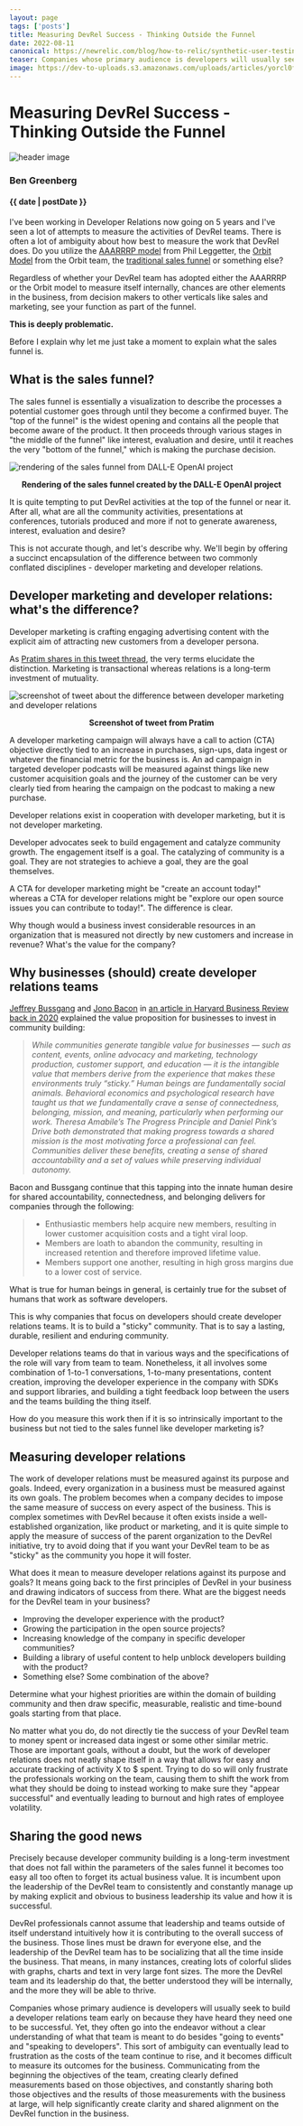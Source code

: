 ```yaml
---
layout: page 
tags: ['posts']
title: Measuring DevRel Success - Thinking Outside the Funnel
date: 2022-08-11
canonical: https://newrelic.com/blog/how-to-relic/synthetic-user-testing
teaser: Companies whose primary audience is developers will usually seek to build a developer relations team early on because they have heard they need one to be successful. Yet, they often go into the endeavor without a clear understanding of what that team is meant to do besides "going to events" and "speaking to developers".
image: https://dev-to-uploads.s3.amazonaws.com/uploads/articles/yorcl0fsntpzsknjjtc3.png
---
```


# Measuring DevRel Success - Thinking Outside the Funnel

![header image](assets/images/posts/devrel_metrics/measuring_devrel_success.png)

### Ben Greenberg
#### {{ date | postDate }}

I've been working in Developer Relations now going on 5 years and I've seen a lot of attempts to measure the activities of DevRel teams. There is often a lot of ambiguity about how best to measure the work that DevRel does. Do you utilize the [AAARRRP model](https://www.leggetter.co.uk/aaarrrp/) from Phil Leggetter, the [Orbit Model](https://orbitmodel.com/) from the Orbit team, the [traditional sales funnel](https://www.pipedrive.com/en/blog/sales-funnel) or something else?

Regardless of whether your DevRel team has adopted either the AAARRRP or the Orbit model to measure itself internally, chances are other elements in the business, from decision makers to other verticals like sales and marketing, see your function as part of the funnel. 

**This is deeply problematic.** 

Before I explain why let me just take a moment to explain what the sales funnel is.

## What is the sales funnel?

The sales funnel is essentially a visualization to describe the processes a potential customer goes through until they become a confirmed buyer. The "top of the funnel" is the widest opening and contains all the people that become aware of the product. It then proceeds through various stages in "the middle of the funnel" like interest, evaluation and desire, until it reaches the very "bottom of the funnel," which is making the purchase decision.

![rendering of the sales funnel from DALL-E OpenAI project](assets/images/posts/devrel_metrics/image_2.png)
<figcaption align="center"><b>Rendering of the sales funnel created by the DALL-E OpenAI project</b></figcaption>

It is quite tempting to put DevRel activities at the top of the funnel or near it. After all, what are all the community activities, presentations at conferences, tutorials produced and more if not to generate awareness, interest, evaluation and desire? 

This is not accurate though, and let's describe why. We'll begin by offering a succinct encapsulation of the difference between two commonly conflated disciplines - developer marketing and developer relations.

## Developer marketing and developer relations: what's the difference?

Developer marketing is crafting engaging advertising content with the explicit aim of attracting new customers from a developer persona. 

As [Pratim shares in this tweet thread](https://twitter.com/BhosalePratim/status/1502562825281044483), the very terms elucidate the distinction. Marketing is transactional whereas relations is a long-term investment of mutuality.

![screenshot of tweet about the difference between developer marketing and developer relations](assets/images/posts/devrel_metrics/image_1.png)
<figcaption align = "center"><b>Screenshot of tweet from Pratim</b></figcaption>

A developer marketing campaign will always have a call to action (CTA) objective directly tied to an increase in purchases, sign-ups, data ingest or whatever the financial metric for the business is. An ad campaign in targeted developer podcasts will be measured against things like new customer acquisition goals and the journey of the customer can be very clearly tied from hearing the campaign on the podcast to making a new purchase.

Developer relations exist in cooperation with developer marketing, but it is not developer marketing.

Developer advocates seek to build engagement and catalyze community growth. The engagement itself is a goal. The catalyzing of community is a goal. They are not strategies to achieve a goal, they are the goal themselves.

A CTA for developer marketing might be "create an account today!" whereas a CTA for developer relations might be "explore our open source issues you can contribute to today!". The difference is clear.

Why though would a business invest considerable resources in an organization that is measured not directly by new customers and increase in revenue? What's the value for the company?

## Why businesses (should) create developer relations teams

[Jeffrey Bussgang](https://twitter.com/bussgang) and [Jono Bacon](https://twitter.com/jonobacon) in [an article in Harvard Business Review back in 2020](https://hbr.org/2020/01/when-community-becomes-your-competitive-advantage) explained the value proposition for businesses to invest in community building:

> *While communities generate tangible value for businesses — such as content, events, online advocacy and marketing, technology production, customer support, and education — it is the intangible value that members derive from the experience that makes these environments truly “sticky.” Human beings are fundamentally social animals. Behavioral economics and psychological research have taught us that we fundamentally crave a sense of connectedness, belonging, mission, and meaning, particularly when performing our work. Theresa Amabile’s The Progress Principle and Daniel Pink’s Drive both demonstrated that making progress towards a shared mission is the most motivating force a professional can feel. Communities deliver these benefits, creating a sense of shared accountability and a set of values while preserving individual autonomy.*

Bacon and Bussgang continue that this tapping into the innate human desire for shared accountability, connectedness, and belonging delivers for companies through the following:

> * Enthusiastic members help acquire new members, resulting in lower customer acquisition costs and a tight viral loop.
> * Members are loath to abandon the community, resulting in increased retention and therefore improved lifetime value.
> * Members support one another, resulting in high gross margins due to a lower cost of service.

What is true for human beings in general, is certainly true for the subset of humans that work as software developers. 

This is why companies that focus on developers should create developer relations teams. It is to build a "sticky" community. That is to say a lasting, durable, resilient and enduring community. 

Developer relations teams do that in various ways and the specifications of the role will vary from team to team. Nonetheless, it all involves some combination of 1-to-1 conversations, 1-to-many presentations, content creation, improving the developer experience in the company with SDKs and support libraries, and building a tight feedback loop between the users and the teams building the thing itself.

How do you measure this work then if it is so intrinsically important to the business but not tied to the sales funnel like developer marketing is?

## Measuring developer relations

The work of developer relations must be measured against its purpose and goals. Indeed, every organization in a business must be measured against its own goals. The problem becomes when a company decides to impose the same measure of success on every aspect of the business. This is complex sometimes with DevRel because it often exists inside a well-established organization, like product or marketing, and it is quite simple to apply the measure of success of the parent organization to the DevRel initiative, try to avoid doing that if you want your DevRel team to be as "sticky" as the community you hope it will foster.

What does it mean to measure developer relations against its purpose and goals? It means going back to the first principles of DevRel in your business and drawing indicators of success from there. What are the biggest needs for the DevRel team in your business?

* Improving the developer experience with the product?
* Growing the participation in the open source projects?
* Increasing knowledge of the company in specific developer communities?
* Building a library of useful content to help unblock developers building with the product?
* Something else? Some combination of the above?

Determine what your highest priorities are within the domain of building community and then draw specific, measurable, realistic and time-bound goals starting from that place.

No matter what you do, do not directly tie the success of your DevRel team to money spent or increased data ingest or some other similar metric. Those are important goals, without a doubt, but the work of developer relations does not neatly shape itself in a way that allows for easy and accurate tracking of activity X to $ spent. Trying to do so will only frustrate the professionals working on the team, causing them to shift the work from what they should be doing to instead working to make sure they "appear successful" and eventually leading to burnout and high rates of employee volatility.

## Sharing the good news

Precisely because developer community building is a long-term investment that does not fall within the parameters of the sales funnel it becomes too easy all too often to forget its actual business value. It is incumbent upon the leadership of the DevRel team to consistently and constantly manage up by making explicit and obvious to business leadership its value and how it is successful.

DevRel professionals cannot assume that leadership and teams outside of itself understand intuitively how it is contributing to the overall success of the business. Those lines must be drawn for everyone else, and the leadership of the DevRel team has to be socializing that all the time inside the business. That means, in many instances, creating lots of colorful slides with graphs, charts and text in very large font sizes. The more the DevRel team and its leadership do that, the better understood they will be internally, and the more they will be able to thrive.

Companies whose primary audience is developers will usually seek to build a developer relations team early on because they have heard they need one to be successful. Yet, they often go into the endeavor without a clear understanding of what that team is meant to do besides "going to events" and "speaking to developers". This sort of ambiguity can eventually lead to frustration as the costs of the team continue to rise, and it becomes difficult to measure its outcomes for the business. Communicating from the beginning the objectives of the team, creating clearly defined measurements based on those objectives, and constantly sharing both those objectives and the results of those measurements with the business at large, will help significantly create clarity and shared alignment on the DevRel function in the business.